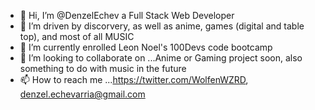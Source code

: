 - 👋 Hi, I’m @DenzelEchev a Full Stack Web Developer
- 👀 I’m driven by discorvery, as well as anime, games (digital and table top), and most of all MUSIC
- 🌱 I’m currently enrolled Leon Noel's 100Devs code bootcamp
- 💞️ I’m looking to collaborate on ...Anime or Gaming project soon, also something to do with music in the future
- 📫 How to reach me ...https://twitter.com/WolfenWZRD, denzel.echevarria@gmail.com

<!---
DenzelEchev/DenzelEchev is a ✨ special ✨ repository because its `README.md` (this file) appears on your GitHub profile.
You can click the Preview link to take a look at your changes.
--->
